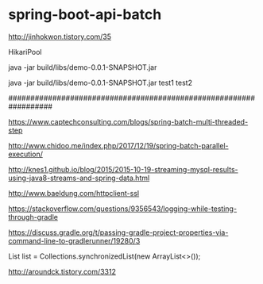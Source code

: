 # spring-boot-api-batch

http://jinhokwon.tistory.com/35

HikariPool

java -jar build/libs/demo-0.0.1-SNAPSHOT.jar

java -jar build/libs/demo-0.0.1-SNAPSHOT.jar test1 test2

##################################################################


https://www.captechconsulting.com/blogs/spring-batch-multi-threaded-step

http://www.chidoo.me/index.php/2017/12/19/spring-batch-parallel-execution/



http://knes1.github.io/blog/2015/2015-10-19-streaming-mysql-results-using-java8-streams-and-spring-data.html

http://www.baeldung.com/httpclient-ssl


https://stackoverflow.com/questions/9356543/logging-while-testing-through-gradle


https://discuss.gradle.org/t/passing-gradle-project-properties-via-command-line-to-gradlerunner/19280/3


List<Object> list = Collections.synchronizedList(new ArrayList<>());

http://aroundck.tistory.com/3312
